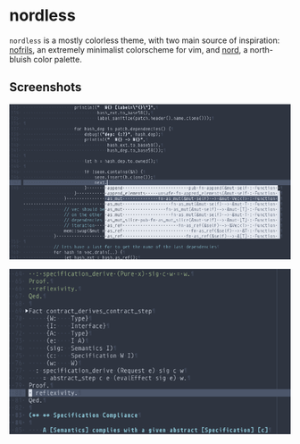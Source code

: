 # nordless

`nordless` is a mostly colorless theme, with two main source of inspiration:
[nofrils](https://github.com/robertmeta/nofrils), an extremely minimalist
colorscheme for vim, and [nord](https://github.com/arcticicestudio/nord), a
north-bluish color palette.

## Screenshots

![rust](screenshots/rust.png)

![coq](screenshots/coq.png)
